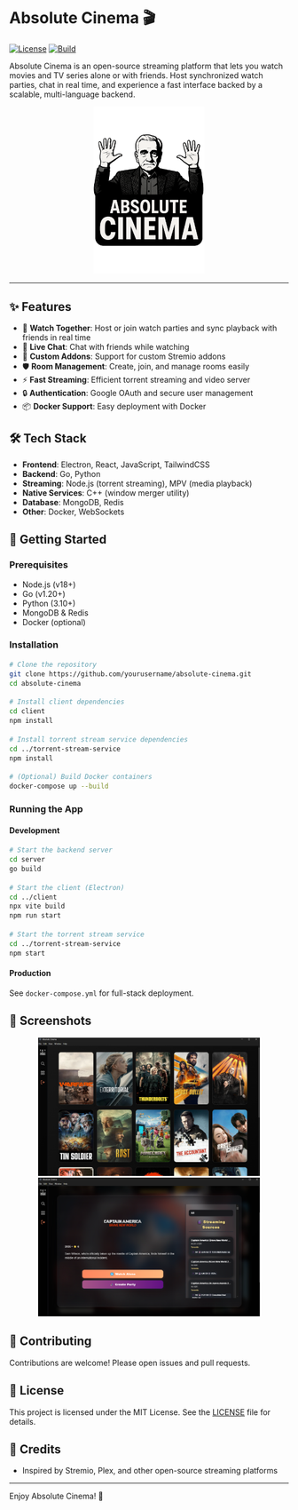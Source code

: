 <!-- filepath: c:\Users\raezi\absolute-cinema\README.md -->
# Absolute Cinema 🎬

[![License](https://img.shields.io/badge/license-MIT-blue.svg)](LICENSE)
[![Build](https://img.shields.io/badge/build-passing-brightgreen)]()

Absolute Cinema is an open-source streaming platform that lets you watch movies and TV series alone or with friends. Host synchronized watch parties, chat in real time, and experience a fast interface backed by a scalable, multi-language backend.

<p align="center">
  <img src="client/public/logo_trans.png" alt="Absolute Cinema Logo" width="200"/>
</p>

---

## ✨ Features

- 🎥 **Watch Together**: Host or join watch parties and sync playback with friends in real time
- 💬 **Live Chat**: Chat with friends while watching
- 🔌 **Custom Addons**: Support for custom Stremio addons
- 🛡️ **Room Management**: Create, join, and manage rooms easily
- ⚡ **Fast Streaming**: Efficient torrent streaming and video server
- 🔒 **Authentication**: Google OAuth and secure user management
- 📦 **Docker Support**: Easy deployment with Docker

## 🛠️ Tech Stack

- **Frontend**: Electron, React, JavaScript, TailwindCSS
- **Backend**: Go, Python
- **Streaming**: Node.js (torrent streaming), MPV (media playback)
- **Native Services**: C++ (window merger utility)
- **Database**: MongoDB, Redis
- **Other**: Docker, WebSockets

## 🚀 Getting Started

### Prerequisites
- Node.js (v18+)
- Go (v1.20+)
- Python (3.10+)
- MongoDB & Redis
- Docker (optional)

### Installation

```bash
# Clone the repository
git clone https://github.com/yourusername/absolute-cinema.git
cd absolute-cinema

# Install client dependencies
cd client
npm install

# Install torrent stream service dependencies
cd ../torrent-stream-service
npm install

# (Optional) Build Docker containers
docker-compose up --build
```

### Running the App

#### Development
```bash
# Start the backend server
cd server
go build

# Start the client (Electron)
cd ../client
npx vite build
npm run start

# Start the torrent stream service
cd ../torrent-stream-service
npm start
```

#### Production
See `docker-compose.yml` for full-stack deployment.

## 📸 Screenshots

<p align="center">
  <img src="client/public/screen1.png" alt="App Screenshot 1" width="400"/>
  <img src="client/public/screen2.png" alt="App Screenshot 2" width="400"/>
</p>

## 🤝 Contributing

Contributions are welcome! Please open issues and pull requests.

## 📄 License

This project is licensed under the MIT License. See the [LICENSE](LICENSE) file for details.

## 🙏 Credits

- Inspired by Stremio, Plex, and other open-source streaming platforms

---

Enjoy Absolute Cinema! 🍿
